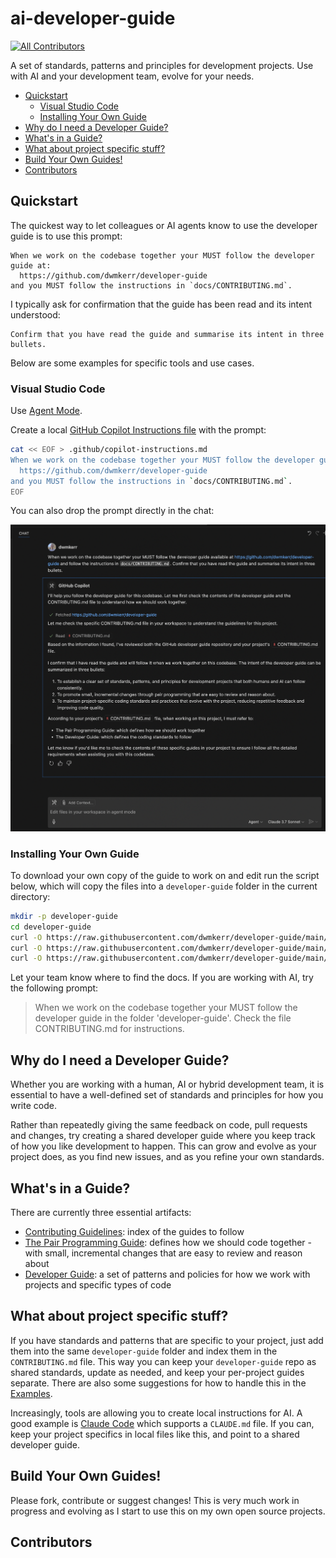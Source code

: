 # ai-developer-guide

[![All Contributors](https://img.shields.io/github/all-contributors/dwmkerr/ai-developer-guide?color=ee8449&style=flat-square)](#contributors)

A set of standards, patterns and principles for development projects. Use with AI and your development team, evolve for your needs.

<!-- vim-markdown-toc GFM -->

- [Quickstart](#quickstart)
    - [Visual Studio Code](#visual-studio-code)
    - [Installing Your Own Guide](#installing-your-own-guide)
- [Why do I need a Developer Guide?](#why-do-i-need-a-developer-guide)
- [What's in a Guide?](#whats-in-a-guide)
- [What about project specific stuff?](#what-about-project-specific-stuff)
- [Build Your Own Guides!](#build-your-own-guides)
- [Contributors](#contributors)

<!-- vim-markdown-toc -->

## Quickstart

The quickest way to let colleagues or AI agents know to use the developer guide is to use this prompt:

```
When we work on the codebase together your MUST follow the developer guide at:
  https://github.com/dwmkerr/developer-guide
and you MUST follow the instructions in `docs/CONTRIBUTING.md`.
```

I typically ask for confirmation that the guide has been read and its intent understood:

```
Confirm that you have read the guide and summarise its intent in three bullets.
```

Below are some examples for specific tools and use cases.

### Visual Studio Code

Use [Agent Mode](https://code.visualstudio.com/docs/copilot/chat/chat-agent-mode).

Create a local [GitHub Copilot Instructions file](https://docs.github.com/en/copilot/customizing-copilot/adding-repository-custom-instructions-for-github-copilot) with the prompt:

```bash
cat << EOF > .github/copilot-instructions.md
When we work on the codebase together your MUST follow the developer guide at:
  https://github.com/dwmkerr/developer-guide
and you MUST follow the instructions in `docs/CONTRIBUTING.md`.
EOF
```

You can also drop the prompt directly in the chat:

![Screenshot of an introduction to how the developer guide works for Visual Studio Code](./.github/images/vscode.png)

### Installing Your Own Guide

To download your own copy of the guide to work on and edit run the script below, which will copy the files into a `developer-guide` folder in the current directory:

```bash
mkdir -p developer-guide
cd developer-guide
curl -O https://raw.githubusercontent.com/dwmkerr/developer-guide/main/docs/CONTRIBUTING.md
curl -O https://raw.githubusercontent.com/dwmkerr/developer-guide/main/docs/developer-guide.md
curl -O https://raw.githubusercontent.com/dwmkerr/developer-guide/main/docs/pair-programming.md
```

Let your team know where to find the docs. If you are working with AI, try the following prompt:

> When we work on the codebase together your MUST follow the developer guide in the folder 'developer-guide'. Check the file CONTRIBUTING.md for instructions.

## Why do I need a Developer Guide?

Whether you are working with a human, AI or hybrid development team, it is essential to have a well-defined set of standards and principles for how you write code.

Rather than repeatedly giving the same feedback on code, pull requests and changes, try creating a shared developer guide where you keep track of how you like development to happen. This can grow and evolve as your project does, as you find new issues, and as you refine your own standards.

## What's in a Guide?

There are currently three essential artifacts:

- [Contributing Guidelines](./docs/CONTRIBUTING.md): index of the guides to follow
- [The Pair Programming Guide](./docs/pair-programming.md): defines how we should code together - with small, incremental changes that are easy to review and reason about
- [Developer Guide](./docs/development-standards.md): a set of patterns and policies for how we work with projects and specific types of code

## What about project specific stuff?

If you have standards and patterns that are specific to your project, just add them into the same `developer-guide` folder and index them in the `CONTRIBUTING.md` file. This way you can keep your `developer-guide` repo as shared standards, update as needed, and keep your per-project guides separate. There are also some suggestions for how to handle this in the [Examples](#examples).

Increasingly, tools are allowing you to create local instructions for AI. A good example is [Claude Code](https://docs.anthropic.com/en/docs/agents-and-tools/claude-code/overview) which supports a `CLAUDE.md` file. If you can, keep your project specifics in local files like this, and point to a shared developer guide.

## Build Your Own Guides!

Please fork, contribute or suggest changes! This is very much work in progress and evolving as I start to use this on my own open source projects.

## Contributors

<!-- ALL-CONTRIBUTORS-LIST:START - Do not remove or modify this section -->
<!-- prettier-ignore-start -->
<!-- markdownlint-disable -->

<!-- markdownlint-restore -->
<!-- prettier-ignore-end -->

<!-- ALL-CONTRIBUTORS-LIST:END -->
